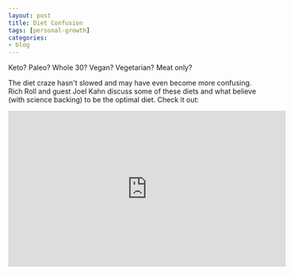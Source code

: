 ```yaml
---
layout: post
title: Diet Confusion
tags: [personal-growth]
categories:
- blog
---
```


Keto? Paleo? Whole 30? Vegan? Vegetarian? Meat only?

The diet craze hasn't slowed and may have even become more confusing. Rich Roll and guest Joel Kahn discuss some of these diets and what believe (with science backing) to be the optimal diet. Check it out:

<iframe width="560" height="315" src="https://www.youtube.com/embed/yrCaG2gT2Vg" frameborder="0" allow="autoplay; encrypted-media" allowfullscreen></iframe>
